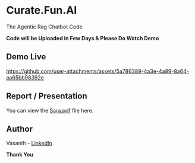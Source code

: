 # Curate.Fun.AI
The Agentic Rag Chatbot Code

**Code will be Uploaded in Few Days & Please Do Watch Demo**


## Demo Live

https://github.com/user-attachments/assets/5a786389-4a3e-4a89-8a64-aa65bb98392e

## Report / Presentation

You can view the [Sara.pdf](https://github.com/Git-Vasanth/Curate.Fun.AI/blob/master/Sara.pdf) file here.

## Author

Vasanth - [LinkedIn](https://www.linkedin.com/in/vasanth-shastri)

**Thank You**
